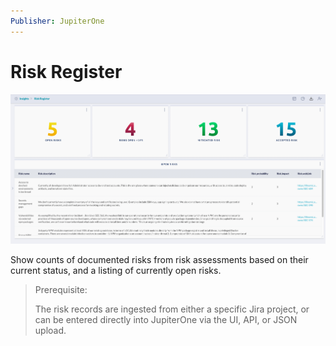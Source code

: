 ```yaml
---
Publisher: JupiterOne
---
```


# Risk Register

![sample-screenshot](board.png)

Show counts of documented risks from risk assessments based on their current status, and a listing 
of currently open risks.

> Prerequisite: 
>
> The risk records are ingested from either a specific Jira project, or can be entered directly into
> JupiterOne via the UI, API, or JSON upload.
